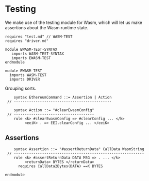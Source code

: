 Testing
=======

We make use of the testing module for Wasm, which will let us make assertions about the Wasm runtime state.

```k
requires "test.md" // WASM-TEST
requires "driver.md"

module EWASM-TEST-SYNTAX
   imports WASM-TEST-SYNTAX
   imports EWASM-TEST
endmodule
```

```k
module EWASM-TEST
  imports WASM-TEST
  imports DRIVER
```

Grouping sorts.

```k
    syntax EthereumCommand ::= Assertion | Action
 // ---------------------------------------------
```

```k
    syntax Action ::= "#clearEwasmConfig"
 // -------------------------------------
    rule <k> #clearEwasmConfig => #clearConfig ... </k>
         <eeiK> . => EEI.clearConfig ... </eeiK>
```

Assertions
----------

```k
    syntax Assertion ::= "#assertReturnData" CallData WasmString
 // ------------------------------------------------------------
    rule <k> #assertReturnData DATA MSG => . ... </k>
         <returnData> BYTES </returnData>
      requires CallData2Bytes(DATA) ==K BYTES
```

```k
endmodule
```
